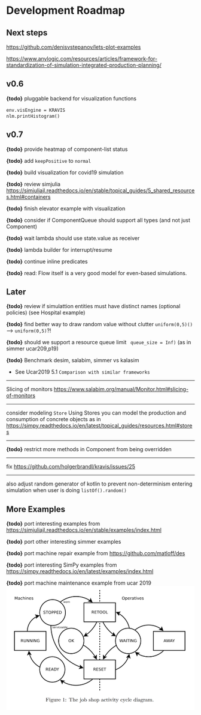 # Development Roadmap


## Next steps

<https://github.com/denisvstepanov/lets-plot-examples>

https://www.anylogic.com/resources/articles/framework-for-standardization-of-simulation-integrated-production-planning/

## v0.6

**{todo}** pluggable backend for visualization functions
```
env.visEngine = KRAVIS
nlm.printHistogram()
```

## v0.7

**{todo}** provide heatmap of component-list status

**{todo}** add `keepPositive` to `normal` 

**{todo}** build visualization for covid19 simulation

**{todo}** review simjulia <https://simjuliajl.readthedocs.io/en/stable/topical_guides/5_shared_resources.html#containers>

**{todo}** finish elevator example with visualization

**{todo}** consider if ComponentQueue should support all types (and not just Component)

**{todo}** wait lambda should use state.value as receiver

**{todo}** lambda builder for interrupt/resume

**{todo}** continue inline predicates

**{todo}** read: Flow itself is a very good model for even-based simulations.

## Later

**{todo}** review if simulattion entities must have distinct names (optional policies) (see Hospital example)

**{todo}** find better way to draw random value without clutter `uniform(0,5)()` --> `uniform(0,5)`?!

**{todo}** should we support a resource queue limit ` queue_size = Inf)` (as in simmer ucar209,p19)

**{todo}** Benchmark desim, salabim, simmer vs kalasim
* See Ucar2019  5.1 `Comparison with similar frameworks`

---

Slicing of monitors <https://www.salabim.org/manual/Monitor.html#slicing-of-monitors>

---

consider modeling `Store` Using Stores you can model the production and consumption of concrete objects as in <https://simpy.readthedocs.io/en/latest/topical_guides/resources.html#stores>

---

**{todo}** restrict more methods in Component from being overridden


---

fix <https://github.com/holgerbrandl/kravis/issues/25>

---

also adjust random generator of kotlin to prevent non-determinism entering simulation when user is doing `listOf().random()`


## More Examples

**{todo}** port interesting examples from <https://simjuliajl.readthedocs.io/en/stable/examples/index.html>

**{todo}** port other interesting simmer examples

**{todo}** port machine repair example from  <https://github.com/matloff/des>

**{todo}** port interesting SimPy examples from <https://simpy.readthedocs.io/en/latest/examples/index.html>

**{todo}** port  machine maintenance example from ucar 2019
![](.roadmap_images/2bad897b.png)
